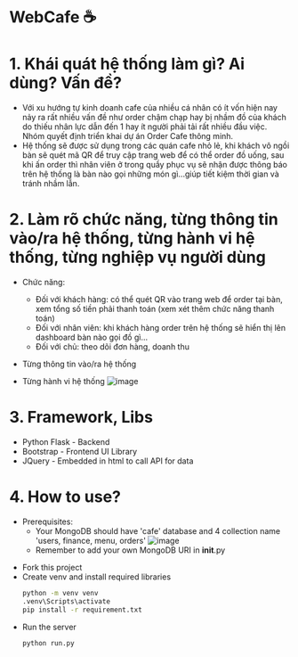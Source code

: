 # WebCafe ☕

# 1. Khái quát hệ thống làm gì? Ai dùng? Vấn đề?
   - Với xu hướng tự kinh doanh cafe của nhiều cá nhân có ít vốn hiện nay nảy ra rất nhiều vấn đề như order chậm chạp hay bị nhầm đồ của khách do thiếu nhân lực dẫn đến 1 hay ít người phải tải rất nhiều đầu việc. Nhóm quyết định triển khai dự án Order Cafe thông minh.
   - Hệ thống sẽ được sử dụng trong các quán cafe nhỏ lẻ, khi khách vô ngồi bàn sẽ quét mã QR để truy cập trang web để có thể order đồ uống, sau khi ấn order thì nhân viên ở trong quầy phục vụ sẽ nhận được thông báo trên hệ thống là bàn nào gọi những món gì...giúp tiết kiệm thời gian và tránh nhầm lẫn.

# 2. Làm rõ chức năng, từng thông tin vào/ra hệ thống, từng hành vi hệ thống, từng nghiệp vụ người dùng
   - Chức năng:
     + Đối với khách hàng: có thể quét QR vào trang web để order tại bàn, xem tổng số tiền phải thanh toán (xem xét thêm chức năng thanh toán)
     + Đối với nhân viên: khi khách hàng order trên hệ thống sẽ hiển thị lên dashboard bàn nào gọi đồ gì...
     + Đối với chủ: theo dõi đơn hàng, doanh thu 

   - Từng thông tin vào/ra hệ thống
   - Từng hành vi hệ thống
   ![image](https://github.com/moenguyenx/WebCafe/assets/130982716/8ecf267d-0378-4192-a04c-cbed031a7b64)

# 3. Framework, Libs
   - Python Flask - Backend
   - Bootstrap - Frontend UI Library
   - JQuery - Embedded in html to call API for data
  
# 4. How to use?
   * Prerequisites:
     - Your MongoDB should have 'cafe' database and 4 collection name 'users, finance, menu, orders'
       ![image](https://github.com/moenguyenx/WebCafe/assets/130982716/75b21799-b69e-41bb-b608-4b89839c8a41)
     - Remember to add your own MongoDB URI in __init__.py

   - Fork this project
   - Create venv and install required libraries
     ```bash
     python -m venv venv
     .venv\Scripts\activate
     pip install -r requirement.txt
     ```
   - Run the server
      ```bash
      python run.py
      ```
  
